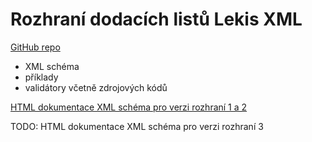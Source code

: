# Rozhraní dodacích listů Lekis XML

[GitHub repo](https://github.com/lekiscz/RozhraniDL-Lekis-XML)
* XML schéma
* příklady
* validátory včetně zdrojových kódů

[HTML dokumentace XML schéma pro verzi rozhraní 1 a 2](https://lekiscz.github.io/RozhraniDL-Lekis-XML/RozhraniDL-Lekis-XML-v1+v2.xsd.htm)

TODO: HTML dokumentace XML schéma pro verzi rozhraní 3
